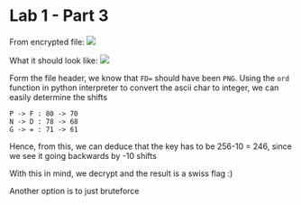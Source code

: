 # Lab 1 - Part 3
From encrypted file:
![](https://i.imgur.com/uxZM9rl.png)

What it should look like:
![](https://i.imgur.com/CYmJN3F.png)


Form the file header, we know that `FD=` should have been `PNG`. Using the `ord` function in python interpreter to convert the ascii char to integer, we can easily determine the shifts

```
P -> F : 80 -> 70
N -> D : 78 -> 68
G -> = : 71 -> 61
```

Hence, from this, we can deduce that the key has to be 256-10 = 246, since we see it going backwards by -10 shifts

With this in mind, we decrypt and the result is a swiss flag :)


Another option is to just bruteforce